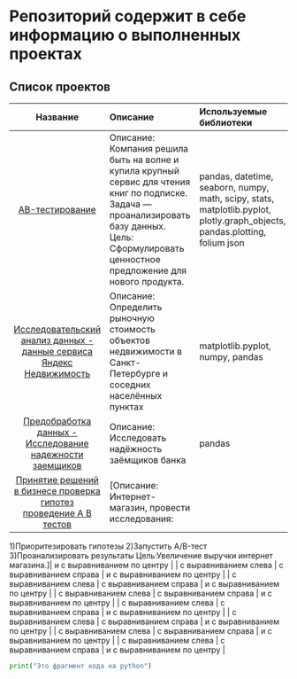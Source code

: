 # Репозиторий содержит в себе информацию о выполненных проектах 

## Список проектов



| Название | Описание | Используемые библиотеки |
| :--------------------: | :--------------------- |:---------------------------|
| [АB-тестирование](https://github.com/nikita-vasin/Projects/tree/main/AB-%20%D0%A2%D0%B5%D1%81%D1%82%D0%B8%D1%80%D0%BE%D0%B2%D0%B0%D0%BD%D0%B8%D0%B5 "АB-тестирование") | Описание: Компания решила быть на волне и купила крупный сервис для чтения книг по подписке. Задача — проанализировать базу данных. Цель: Сформулировать ценностное предложение для нового продукта.| pandas, datetime, seaborn, numpy, math, scipy, stats, matplotlib.pyplot, plotly.graph_objects, pandas.plotting, folium json|
| [Исследовательский анализ данных - данные сервиса Яндекс Недвижимость](https://github.com/nikita-vasin/Projects/tree/main/%D0%98%D1%81%D1%81%D0%BB%D0%B5%D0%B4%D0%BE%D0%B2%D0%B0%D1%82%D0%B5%D0%BB%D1%8C%D1%81%D0%BA%D0%B8%D0%B9%20%D0%B0%D0%BD%D0%B0%D0%BB%D0%B8%D0%B7%20%D0%B4%D0%B0%D0%BD%D0%BD%D1%8B%D1%85%20-%20%D0%B4%D0%B0%D0%BD%D0%BD%D1%8B%D0%B5%20%D1%81%D0%B5%D1%80%D0%B2%D0%B8%D1%81%D0%B0%20%D0%AF%D0%BD%D0%B4%D0%B5%D0%BA%D1%81%20%D0%9D%D0%B5%D0%B4%D0%B2%D0%B8%D0%B6%D0%B8%D0%BC%D0%BE%D1%81%D1%82%D1%8C "Исследовательский анализ данных - данные сервиса Яндекс Недвижимость") |Описание: Определить рыночную стоимость объектов недвижимости в Санкт-Петербурге и соседних населённых пунктах| matplotlib.pyplot, numpy, pandas |
|[Предобработка данных - Исследование надежности заемщиков](https://github.com/nikita-vasin/Projects/tree/main/%D0%9F%D1%80%D0%B5%D0%B4%D0%BE%D0%B1%D1%80%D0%B0%D0%B1%D0%BE%D1%82%D0%BA%D0%B0%20%D0%B4%D0%B0%D0%BD%D0%BD%D1%8B%D1%85%20-%20%D0%98%D1%81%D1%81%D0%BB%D0%B5%D0%B4%D0%BE%D0%B2%D0%B0%D0%BD%D0%B8%D0%B5%20%D0%BD%D0%B0%D0%B4%D0%B5%D0%B6%D0%BD%D0%BE%D1%81%D1%82%D0%B8%20%D0%B7%D0%B0%D0%B5%D0%BC%D1%89%D0%B8%D0%BA%D0%BE%D0%B2 "Предобработка данных - Исследование надежности заемщиков")| Описание: Исследовать надёжность заёмщиков банка | pandas|
| [Принятие решений в бизнесе проверка гипотез проведение А В тестов](https://github.com/nikita-vasin/Projects/tree/main/%D0%9F%D1%80%D0%B8%D0%BD%D1%8F%D1%82%D0%B8%D0%B5%20%D1%80%D0%B5%D1%88%D0%B5%D0%BD%D0%B8%D0%B9%20%D0%B2%20%D0%B1%D0%B8%D0%B7%D0%BD%D0%B5%D1%81%D0%B5%20%D0%BF%D1%80%D0%BE%D0%B2%D0%B5%D1%80%D0%BA%D0%B0%20%D0%B3%D0%B8%D0%BF%D0%BE%D1%82%D0%B5%D0%B7%20%D0%BF%D1%80%D0%BE%D0%B2%D0%B5%D0%B4%D0%B5%D0%BD%D0%B8%D0%B5%20%D0%90%20%D0%92%20%D1%82%D0%B5%D1%81%D1%82%D0%BE%D0%B2 "Принятие решений в бизнесе проверка гипотез проведение А В тестов")| [Описание: Интернет-магазин, провести исследования:
1)Приоритезировать гипотезы 
2)Запустить A/B-тест 
3)Проанализировать результаты 
Цель:Увеличение выручки интернет магазина.]| и с выравниванием по центру |
| с выравниванием слева | с выравниванием справа | и с выравниванием по центру |
| с выравниванием слева | с выравниванием справа | и с выравниванием по центру |
| с выравниванием слева | с выравниванием справа | и с выравниванием по центру |
| с выравниванием слева | с выравниванием справа | и с выравниванием по центру |
| с выравниванием слева | с выравниванием справа | и с выравниванием по центру |
| с выравниванием слева | с выравниванием справа | и с выравниванием по центру |
| с выравниванием слева | с выравниванием справа | и с выравниванием по центру |
```python
print("Это фрагмент кода на python")
```
